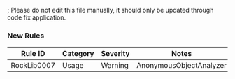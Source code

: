﻿; Please do not edit this file manually, it should only be updated through code fix application.

### New Rules
Rule ID | Category | Severity | Notes
--------|----------|----------|-------
RockLib0007 | Usage | Warning | AnonymousObjectAnalyzer